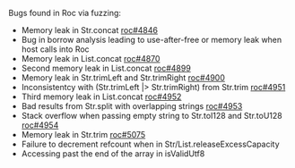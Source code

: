 Bugs found in Roc via fuzzing:

 - Memory leak in Str.concat [roc#4846](https://github.com/roc-lang/roc/issues/4856)
 - Bug in borrow analysis leading to use-after-free or memory leak when host calls into Roc
 - Memory leak in List.concat [roc#4870](https://github.com/roc-lang/roc/issues/4870)
 - Second memory leak in List.concat [roc#4899](https://github.com/roc-lang/roc/issues/4899)
 - Memory leak in Str.trimLeft and Str.trimRight [roc#4900](https://github.com/roc-lang/roc/issues/4900)
 - Inconsistentcy with (Str.trimLeft |> Str.trimRight) from Str.trim [roc#4951](https://github.com/roc-lang/roc/issues/4951)
 - Third memory leak in List.concat [roc#4952](https://github.com/roc-lang/roc/issues/4952)
 - Bad results from Str.split with overlapping strings [roc#4953](https://github.com/roc-lang/roc/issues/4953)
 - Stack overflow when passing empty string to Str.toI128 and Str.toU128 [roc#4954](https://github.com/roc-lang/roc/issues/4954)
 - Memory leak in Str.trim [roc#5075](https://github.com/roc-lang/roc/issues/5075)
 - Failure to decrement refcount when in Str/List.releaseExcessCapacity
 - Accessing past the end of the array in isValidUtf8
